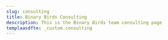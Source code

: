 ```yaml
---
slug: consulting
title: Binary Birds Consulting
description: This is the Binary Birds team consulting page
templaasdfte: _custom.consulting
---
```

